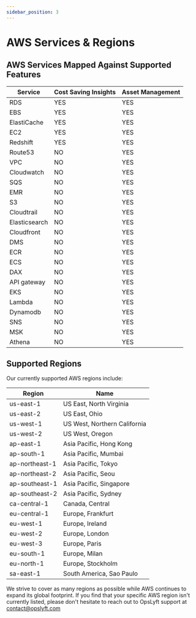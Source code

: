 ```yaml
---
sidebar_position: 3
---
```


# AWS Services & Regions

## AWS Services Mapped Against Supported Features

| Service       | Cost Saving Insights | Asset Management |
| ------------- | -------------------- | ---------------- |
| RDS           | YES                  | YES              |
| EBS           | YES                  | YES              |
| ElastiCache   | YES                  | YES              |
| EC2           | YES                  | YES              |
| Redshift      | YES                  | YES              |
| Route53       | NO                   | YES              |
| VPC           | NO                   | YES              |
| Cloudwatch    | NO                   | YES              |
| SQS           | NO                   | YES              |
| EMR           | NO                   | YES              |
| S3            | NO                   | YES              |
| Cloudtrail    | NO                   | YES              |
| Elasticsearch | NO                   | YES              |
| Cloudfront    | NO                   | YES              |
| DMS           | NO                   | YES              |
| ECR           | NO                   | YES              |
| ECS           | NO                   | YES              |
| DAX           | NO                   | YES              |
| API gateway   | NO                   | YES              |
| EKS           | NO                   | YES              |
| Lambda        | NO                   | YES              |
| Dynamodb      | NO                   | YES              |
| SNS           | NO                   | YES              |
| MSK           | NO                   | YES              |
| Athena        | NO                   | YES              |

## Supported Regions​

Our currently supported AWS regions include:

| Region         | Name                         |
| -------------- | ---------------------------- |
| us-east-1      | US East, North Virginia      |
| us-east-2      | US East, Ohio                |
| us-west-1      | US West, Northern California |
| us-west-2      | US West, Oregon              |
| ap-east-1      | Asia Pacific, Hong Kong      |
| ap-south-1     | Asia Pacific, Mumbai         |
| ap-northeast-1 | Asia Pacific, Tokyo          |
| ap-northeast-2 | Asia Pacific, Seou           |
| ap-southeast-1 | Asia Pacific, Singapore      |
| ap-southeast-2 | Asia Pacific, Sydney         |
| ca-central-1   | Canada, Central              |
| eu-central-1   | Europe, Frankfurt            |
| eu-west-1      | Europe, Ireland              |
| eu-west-2      | Europe, London               |
| eu-west-3      | Europe, Paris                |
| eu-south-1     | Europe, Milan                |
| eu-north-1     | Europe, Stockholm            |
| sa-east-1      | South America, Sao Paulo     |

We strive to cover as many regions as possible while AWS continues to expand its global footprint. If you find that your specific AWS region isn't currently listed, please don't hesitate to reach out to OpsLyft support at contact@opslyft.com
